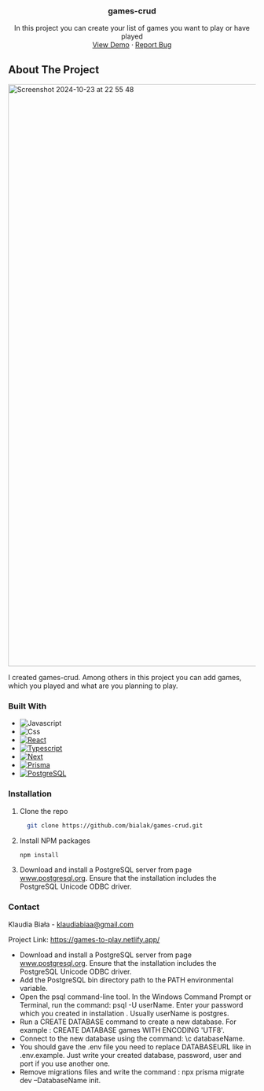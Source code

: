 <h3 align="center">games-crud</h3>
  <p align="center">
    In this project you can create your list of games you want to play or have played
    <br />
    <a href="https://games-to-play.netlify.app/">View Demo</a>
    ·
    <a href="https://github.com/bialak/game-crud/issues/new">Report Bug</a>
  </p>
</div>

## About The Project

<img width="1183" alt="Screenshot 2024-10-23 at 22 55 48" src="https://github.com/user-attachments/assets/ff2329d1-61f2-423e-b1bc-a55b1cc3def5">


I created games-crud. Among others in this project you can add games, which you played and what are you planning to play.


### Built With

* ![Javascript][Javacript-logo]
* ![Css][Css-logo]
* [![React][React.js]][React-url]
* [![Typescript][Typescript-logo]][Typescript-url]
* [![Next][Next.js]][Next-url]
* [![Prisma][Prisma-logo]][Prisma-url]
* [![PostgreSQL][PostgreSQL-logo]][PostgreSQL-url]


### Installation

1. Clone the repo
   ```sh
     git clone https://github.com/bialak/games-crud.git 
   ```
2. Install NPM packages
   ```sh
   npm install
   ```
3. Download and install a PostgreSQL server from page www.postgresql.org. Ensure that the installation includes the PostgreSQL Unicode ODBC driver.


   
### Contact

Klaudia Biała - klaudiabiaa@gmail.com

Project Link: https://games-to-play.netlify.app/





* Download and install a PostgreSQL server from page www.postgresql.org. Ensure that the installation includes the PostgreSQL Unicode ODBC driver.
* Add the PostgreSQL bin directory path to the PATH environmental variable.
* Open the psql command-line tool. In the Windows Command Prompt or Terminal, run the command: psql -U userName. Enter your password which you created in installation . Usually userName is postgres.
* Run a CREATE DATABASE command to create a new database. For example : CREATE DATABASE games WITH ENCODING 'UTF8'.
* Connect to the new database using the command: \c databaseName.
* You should gave the .env file you need to replace DATABASEURL like in .env.example. Just write your created database, password, user and port if you use another one.
* Remove migrations files and write the command : npx prisma migrate dev –DatabaseName init.


[Next.js]: https://img.shields.io/badge/next.js-000000?style=for-the-badge&logo=nextdotjs&logoColor=white
[Next-url]: https://nextjs.org/
[React.js]: https://img.shields.io/badge/React-20232A?style=for-the-badge&logo=react&logoColor=61DAFB
[React-url]: https://reactjs.org/
[Javacript-logo]: https://img.shields.io/badge/javascript-%23323330.svg?style=for-the-badge&logo=javascript&logoColor=F7DF1E
[Css-logo]: https://img.shields.io/badge/CSS-%231572B6.svg?style=for-the-badge&logo=CSS3&logoColor=white
[Typescript-logo]: https://img.shields.io/badge/TypeScript-%23007ACC.svg?style=for-the-badge&logo=TypeScript&logoColor=white
[Typescript-url]: https://www.typescriptlang.org/
[Prisma-logo]: https://img.shields.io/badge/prisma-000000?style=for-the-badge&logo=Prisma&logoColor=white
[Prisma-url]: https://www.prisma.io/
[PostgreSQL-logo]: https://img.shields.io/badge/PostgreSQL-336791?style=for-the-badge&logo=PostgreSQL&logoColor=white
[PostgreSQL-url]: https://www.postgresql.org/




